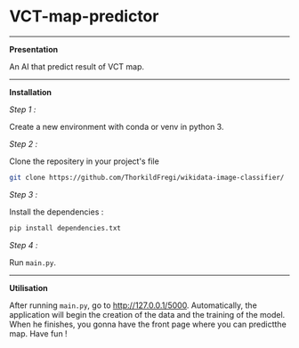 # VCT-map-predictor

-------------------------------------------------------------------------------------------------------------------------------------------------------------------------------------------------------------------------

**Presentation**

An AI that predict result of VCT map.

-------------------------------------------------------------------------------------------------------------------------------------------------------------------------------------------------------------------------

**Installation**

*Step 1 :*

Create a new environment with conda or venv in python 3.

*Step 2 :*

Clone the repositery in your project's file

```bash
git clone https://github.com/ThorkildFregi/wikidata-image-classifier/
```

*Step 3 :*

Install the dependencies :

```bash
pip install dependencies.txt
```

*Step 4 :*

Run ``main.py``.

-------------------------------------------------------------------------------------------------------------------------------------------------------------------------------------------------------------------------

**Utilisation**

After running ``main.py``, go to http://127.0.0.1/5000. Automatically, the application will begin the creation of the data and the training of the model. When he finishes, you gonna have the front page where you can predictthe map. Have fun !
